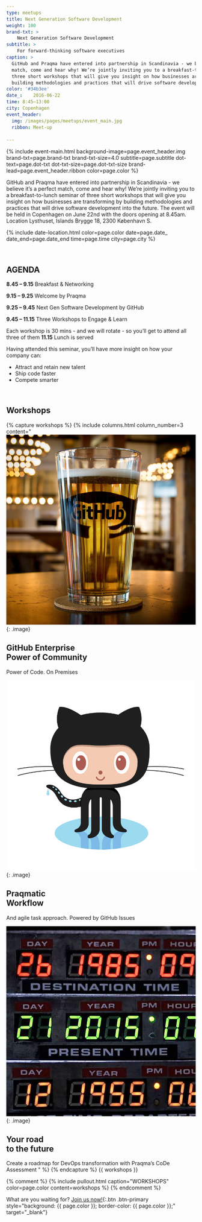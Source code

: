 ```yaml
---
type: meetups
title: Next Generation Software Development
weight: 100
brand-txt: >
    Next Generation Software Development
subtitle: >
    For forward-thinking software executives
caption: >
  GitHub and Praqma have entered into partnership in Scandinavia - we believe it’s a perfect
  match, come and hear why! We’re jointly inviting you to a breakfast-to-lunch seminar of
  three short workshops that will give you insight on how businesses are transforming by
  building methodologies and practices that will drive software development into the future.
color: '#34b3ee'
date_:    2016-06-22
time: 8:45—13:00
city: Copenhagen
event_header:
  img: /images/pages/meetups/event_main.jpg
  ribbon: Meet-up

---
```


{% include event-main.html
background-image=page.event_header.img
brand-txt=page.brand-txt
brand-txt-size=4.0
subtitle=page.subtitle
dot-text=page.dot-txt
dot-txt-size=page.dot-txt-size
brand-lead=page.event_header.ribbon
color=page.color %}

GitHub and Praqma have entered into partnership in Scandinavia - we believe it’s a perfect
match, come and hear why! We’re jointly inviting you to a breakfast-to-lunch seminar of
three short workshops that will give you insight on how businesses are transforming by
building methodologies and practices that will drive software development into the future.
The event will be held in Copenhagen on June 22nd with the doors opening at 8.45am.
Location Lysthuset, Islands Brygge 18, 2300 København S.

{% include date-location.html
color=page.color
date=page.date_
date_end=page.date_end
time=page.time
city=page.city %}

<br>

AGENDA
---

**8.45 – 9.15**  Breakfast & Networking

**9.15 – 9.25**  Welcome by Praqma

**9.25 – 9.45**  Next Gen Software Development by GitHub

**9.45 – 11.15** Three Workshops to Engage & Learn

Each workshop is 30 mins - and we will rotate - so you’ll get to attend all three of them
**11.15** Lunch is served

Having attended this seminar, you’ll have more insight on how your company can:

* Attract and retain new talent
* Ship code faster
* Compete smarter

<br>

Workshops
---

{% capture workshops %}
{% include columns.html
column_number=3
content="
![Continuous Delivery Academy](../images/pages/meetups/workshop_git.jpg)
{: .image}

## GitHub Enterprise<br>Power of Community
Power of Code. On Premises
<!--col-->
![It’s free. Honestly](../images/pages/meetups/workshop_workflow.jpg)
{: .image}

## Praqmatic<br>Workflow
And agile task approach. Powered by GitHub Issues
<!--col-->
![Learn the latest skills](../images/pages/meetups/workshop_roadmap.jpg)
{: .image}

## Your road<br>to the future
Create a roadmap for DevOps transformation with Praqma’s CoDe Assessment
"
%}
{% endcapture %}
{{ workshops }}

{% comment %}
{% include pullout.html
caption="WORKSHOPS"
color=page.color
content=workshops
%}
{% endcomment %}




What are you waiting for? [Join us now!](https://ti.to/github-events/copenhagen-breakfast-seminar){:.btn .btn-primary style="background: {{ page.color }}; border-color: {{ page.color }};" target="_blank"}
